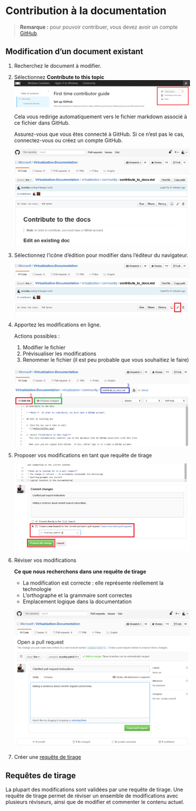 # Contribution à la documentation

> **Remarque :**  pour pouvoir contribuer, vous devez avoir un compte [GitHub](https://www.github.com).

## Modification d’un document existant

1. Recherchez le document à modifier.

2. Sélectionnez **Contribute to this topic**  
    ![](media/editDoc.png)

    Cela vous redirige automatiquement vers le fichier markdown associé à ce fichier dans GitHub.

    Assurez-vous que vous êtes connecté à GitHub. Si ce n’est pas le cas, connectez-vous ou créez un compte GitHub.

    ![](media/GitHubView.png)

3. Sélectionnez l’icône d’édition pour modifier dans l’éditeur du navigateur.

    ![](media/GitHubEdit.png)

4. Apportez les modifications en ligne.

    Actions possibles :
    1. Modifier le fichier
    2. Prévisualiser les modifications
    3. Renommer le fichier (il est peu probable que vous souhaitiez le faire)

    ![](media/GitHubEditor.png)

5. Proposer vos modifications en tant que requête de tirage

    ![](media/GitHubProposeChange.png)

6. Réviser vos modifications

    **Ce que nous recherchons dans une requête de tirage**
    * La modification est correcte : elle représente réellement la technologie
    * L’orthographe et la grammaire sont correctes
    * Emplacement logique dans la documentation

    ![](media/GitHubCreatePR.png)

7. Créer une [requête de tirage](contribute_to_docs.md#pull-requests)

## Requêtes de tirage

La plupart des modifications sont validées par une requête de tirage. Une requête de tirage permet de réviser un ensemble de modifications avec plusieurs réviseurs, ainsi que de modifier et commenter le contenu actuel.






